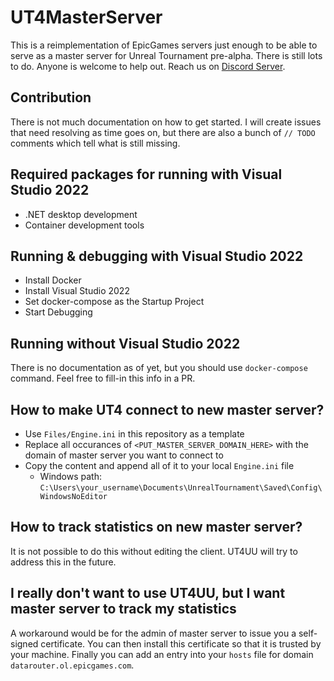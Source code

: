 # UT4MasterServer

This is a reimplementation of EpicGames servers just enough to be able to serve as a master server for Unreal Tournament pre-alpha. There is still lots to do. Anyone is welcome to help out. Reach us on [Discord Server](https://discord.gg/2DaCWkK).

## Contribution

There is not much documentation on how to get started. I will create issues that need resolving as time goes on, but there are also a bunch of `// TODO` comments which tell what is still missing.

## Required packages for running with Visual Studio 2022

- .NET desktop development
- Container development tools

## Running & debugging with Visual Studio 2022

- Install Docker
- Install Visual Studio 2022
- Set docker-compose as the Startup Project
- Start Debugging

## Running without Visual Studio 2022

There is no documentation as of yet, but you should use `docker-compose` command. Feel free to fill-in this info in a PR.

## How to make UT4 connect to new master server?

- Use `Files/Engine.ini` in this repository as a template
- Replace all occurances of `<PUT_MASTER_SERVER_DOMAIN_HERE>` with the domain of master server you want to connect to
- Copy the content and append all of it to your local `Engine.ini` file
  - Windows path: `C:\Users\your_username\Documents\UnrealTournament\Saved\Config\WindowsNoEditor`

## How to track statistics on new master server?

It is not possible to do this without editing the client. UT4UU will try to address this in the future.

## I really don't want to use UT4UU, but I want master server to track my statistics

A workaround would be for the admin of master server to issue you a self-signed certificate. You can then install this certificate so that it is trusted by your machine. Finally you can add an entry into your `hosts` file for domain `datarouter.ol.epicgames.com`.

